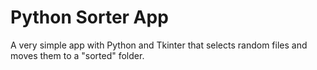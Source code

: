 # Python Sorter App
 A very simple app with Python and Tkinter that selects random files and moves them to a "sorted" folder.
